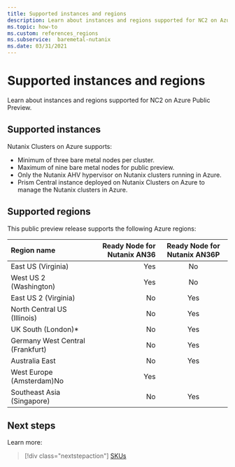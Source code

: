 ```yaml
---
title: Supported instances and regions
description: Learn about instances and regions supported for NC2 on Azure Public Preview.
ms.topic: how-to
ms.custom: references_regions 
ms.subservice:  baremetal-nutanix
ms.date: 03/31/2021
---
```


# Supported instances and regions

Learn about instances and regions supported for NC2 on Azure Public Preview.

## Supported instances

Nutanix Clusters on Azure supports:

* Minimum of three bare metal nodes per cluster.
* Maximum of nine bare metal nodes for public preview.
* Only the Nutanix AHV hypervisor on Nutanix clusters running in Azure.
* Prism Central instance deployed on Nutanix Clusters on Azure to manage the Nutanix clusters in Azure.

## Supported regions

This public preview release supports the following Azure regions:

|Region name |Ready Node for Nutanix AN36 |Ready Node for Nutanix AN36P |
| :------------------- | -------------------: |:---------------:|
|East US (Virginia)|​Yes|No|
|West US 2 (Washington)​|Yes|No|
|East US 2 (Virginia)|No|Yes|
|North Central US (Illinois)​|No|Yes|
|UK South (London)*|No|Yes|
|Germany West Central (Frankfurt)​|No|Yes|
|Australia East|No|Yes|
|West Europe (Amsterdam)No|Yes|
|Southeast Asia (Singapore)|No|Yes|


## Next steps

Learn more:

> [!div class="nextstepaction"]
> [SKUs](skus.md)
